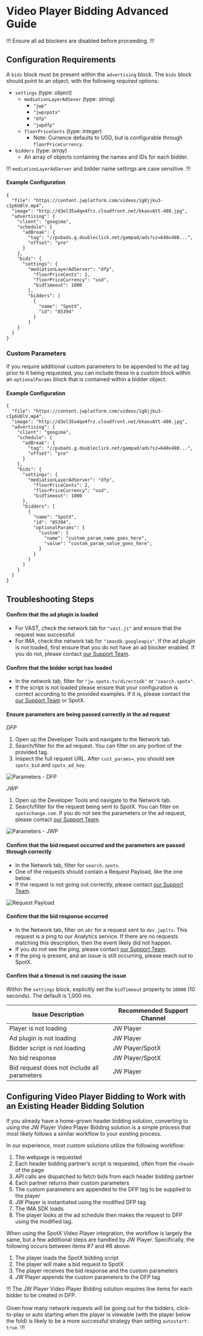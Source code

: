 # Video Player Bidding Advanced Guide

!!!
Ensure all ad blockers are disabled before proceeding.
!!!

## Configuration Requirements

A `bids` block must be present within the `advertising` block. The `bids` block should point to an object, with the following _required_ options:

* `settings` (type: _object_)
    * `mediationLayerAdSever` (type: _string_)
        * `"jwp"`
        * `"jwpspotx"`
        * `"dfp"`
        * `"jwpdfp"`
    * `floorPriceCents` (type: _integer_)
        * Note: Currence defaults to USD, but is configurable through `floorPriceCurrency`.
* `bidders` (type: _array_)
    * An array of objects containing the names and IDs for each bidder.


!!!
`mediationLayerAdServer` and bidder name settings are case sensitive.
!!!


#### Example Configuration

```
{
  "file": "https://content.jwplatform.com/videos/1g8jjku3-cIp6U8lV.mp4",
  "image": "http://d3el35u4qe4frz.cloudfront.net/bkaovAYt-480.jpg",
  "advertising": {
    "client": "googima",
    "schedule": {
      "adBreak": {
        "tag": "//pubads.g.doubleclick.net/gampad/ads?sz=640x480...",
        "offset": "pre"
      }
    },
    "bids": {
      "settings": {
        "mediationLayerAdServer": "dfp",
          "floorPriceCents": 2,
          "floorPriceCurrency": "usd",
          "bidTimeout": 1000
        },
        "bidders": [
          {
            "name": "SpotX",
            "id": "85394"
          }
        ]
    }
  }
}
```

### Custom Parameters

If you require additional custom parameters to be appended to the ad tag prior to it being requested, you can include these in a custom block within an `optionalParams` block that is contained within a bidder object.

#### Example Configuration

```
{
  "file": "https://content.jwplatform.com/videos/1g8jjku3-cIp6U8lV.mp4",
  "image": "http://d3el35u4qe4frz.cloudfront.net/bkaovAYt-480.jpg",
  "advertising": {
    "client": "googima",
    "schedule": {
      "adBreak": {
        "tag": "//pubads.g.doubleclick.net/gampad/ads?sz=640x480...",
        "offset": "pre"
      }
    },
    "bids": {
      "settings": {
        "mediationLayerAdServer": "dfp",
          "floorPriceCents": 2,
          "floorPriceCurrency": "usd",
          "bidTimeout": 1000
      },
      "bidders": [
        {
          "name": "SpotX",
          "id": "85394",
          "optionalParams": {
            "custom": {
              "name": "custom_param_name_goes_here",
              "value": "custom_param_value_goes_here",
            }
          }
        }
      ]
    }
  }
}
```

## Troubleshooting Steps

#### Confirm that the ad plugin is loaded

* For VAST, check the network tab for `"vast.js"` and ensure that the request was successful.
* For IMA, check the network tab for `"imasdk.googleapis"`. If the ad plugin is not loaded, first ensure that you do not have an ad blocker enabled. If you do not, please contact [our Support Team](https://support.jwplayer.com).


#### Confirm that the bidder script has loaded

* In the network tab, filter for `"jw.spotx.tv/directsdk"` or `"search.spotx"`.
* If the script is not loaded please ensure that your configuration is correct according to the provided examples. If it is, please contact the [our Support Team](https://support.jwplayer.com) or SpotX.


#### Ensure parameters are being passed correctly in the ad request

_DFP_

1. Open up the Developer Tools and navigate to the Network tab.
2. Search/filter for the ad request. You can filter on any portion of the provided tag.
3. Inspect the full request URL. After `cust_params=`, you should see `spotx_bid` and `spotx_ad_key`.

![Parameters - DFP](../img/vpb/vpb1_dfp_ad_request.png)

_JWP_

1. Open up the Developer Tools and navigate to the Network tab.
2. Search/filter for the request being sent to SpotX. You can filter on `spotxchange.com`. If you do not see the parameters or the ad request, please contact [our Support Team](https://support.jwplayer.com).

![Parameters - JWP](../img/vpb/vpb2_jwp_ad_request.png)


#### Confirm that the bid request occurred and the parameters are passed through correctly

* In the Network tab, filter for `search.spotx`.
* One of the requests should contain a Request Payload, like the one below.
* If the request is not going out correctly, please contact [our Support Team](https://support.jwplayer.com).

![Request Payload](../img/vpb/vpb3_req_payload.png)


#### Confirm that the bid response occurred

* In the Network tab, filter on `abr` for a request sent to `dev.jwpltx`. This request is a ping to our Analytics service. If there are no requests matching this description, then the event likely did not happen.
* If you do not see the ping, please contact [our Support Team](https://support.jwplayer.com).
* If the ping is present, and an issue is still occurring, please reach out to SpotX.


#### Confirm that a timeout is not causing the issue

Within the `settings` block, explicitly set the `bidTimeout` property to `10000` (10 seconds). The default is 1,000 ms.

|Issue Description|Recommended Support Channel|
|---|---|
|Player is not loading|JW Player|
|Ad plugin is not loading|JW Player|
|Bidder script is not loading|JW Player/SpotX|
|No bid response|JW Player/SpotX|
|Bid request does not include all parameters|JW Player|


## Configuring Video Player Bidding to Work with an Existing Header Bidding Solution

If you already have a home-grown header bidding solution, converting to using the JW Player Video Player Bidding solution is a simple process that most likely follows a similar workflow to your existing process.

In our experience, most custom solutions utilize the following workflow:


1. The webpage is requested
2. Each header bidding partner’s script is requested, often from the `<head>` of the page
3. API calls are dispatched to fetch bids from each header bidding partner
4. Each partner returns their custom parameters
5. The custom parameters are appended to the DFP tag to be supplied to the player
6. JW Player is instantiated using the modified DFP tag
7. The IMA SDK loads
8. The player looks at the ad schedule then makes the request to DFP using the modified tag.


When using the SpotX Video Player integration, the workflow is largely the same, but a few additional steps are handled by JW Player. Specifically, the following occurs between items #7 and #8 above:


1. The player loads the SpotX bidding script
2. The player will make a bid request to SpotX
3. The player receives the bid response and the custom parameters
4. JW Player appends the custom parameters to the DFP tag

!!!
The JW Player Video Player Bidding solution requires line items for each bidder to be created in DFP.<br/><br/>Given how many network requests will be going out for the bidders, click-to-play or auto starting when the player is viewable (with the player below the fold) is likely to be a more successful strategy than setting `autostart: true`.
!!!